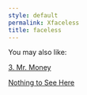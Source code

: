 ```yaml
---
style: default
permalink: Xfaceless
title: faceless
---
```

You may also like:

[3. Mr. Money](http://scp-wiki.net/3-mr-money)

[Nothing to See Here](http://scp-wiki.net/nothingtoseehere)
